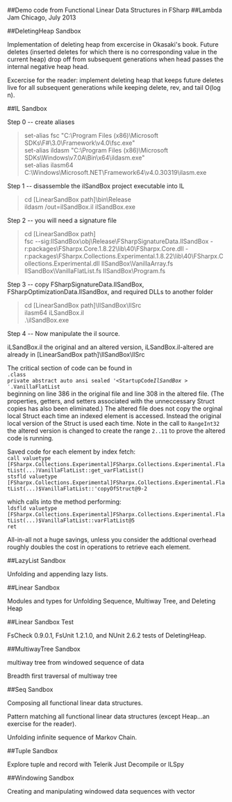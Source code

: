 ##Demo code from Functional Linear Data Structures in FSharp
##Lambda Jam Chicago, July 2013

##DeletingHeap Sandbox

Implementation of deleting heap from excercise in Okasaki's book. Future deletes (inserted deletes for which there is no corresponding value in the current heap) drop off from subsequent generations when head passes the internal negative heap head.

Excercise for the reader: implement deleting heap that keeps future deletes live for all subsequent generations while keeping delete, rev, and tail O(log n).

##IL Sandbox

Step 0 -- create aliases 

>set-alias fsc "C:\Program Files (x86)\Microsoft SDKs\F#\3.0\Framework\v4.0\fsc.exe"<br/>
>set-alias ildasm "C:\Program Files (x86)\Microsoft SDKs\Windows\v7.0A\Bin\x64\ildasm.exe"<br/>
>set-alias ilasm64 C:\Windows\Microsoft.NET\Framework64\v4.0.30319\ilasm.exe<br/>

Step 1 -- disassemble the ilSandBox project executable into IL

>cd [LinearSandBox path]\bin\Release<br/>
>ildasm /out=ilSandBox.il ilSandBox.exe

Step 2 -- you will need a signature file 

>cd [LinearSandBox path]<br/>
>fsc --sig:IlSandBox\obj\Release\FSharpSignatureData.IlSandBox -r:packages\FSharpx.Core.1.8.22\lib\40\FSharpx.Core.dll -r:packages\FSharpx.Collections.Experimental.1.8.22\lib\40\FSharpx.Collections.Experimental.dll IlSandBox\VanillaArray.fs IlSandBox\VanillaFlatList.fs IlSandBox\Program.fs 

Step 3 -- copy FSharpSignatureData.IlSandBox, FSharpOptimizationData.IlSandBox, and required DLLs to another folder

>cd [LinearSandBox path]\IlSandBox\IlSrc<br/>
>ilasm64 iLSandBox.il<br/>
>.\ilSandBox.exe 

Step 4 -- Now manipulate the il source. 

iLSandBox.il the original and an altered version, iLSandBox.il-altered are already in [LinearSandBox path]\IlSandBox\IlSrc

The critical section of code can be found in<br/> 
<code>.class private abstract auto ansi sealed '&lt;StartupCode$IlSandBox>'.$VanillaFlatList</code><br/>
beginning on line 386 in the original file and line 308 in the altered file. (The properties, getters, and setters associated with the unneccessary Struct copies has also been eliminated.) The altered file does not copy the orginal local Struct each time an indexed element is accessed. Instead the original local version of the Struct is used each time. Note in the call to <code>RangeInt32</code> the altered version is changed to create the range <code>2..11</code> to prove the altered code is running.

Saved code for each element by index fetch:<br/>
<code>call       valuetype [FSharpx.Collections.Experimental]FSharpx.Collections.Experimental.FlatList(...)VanillaFlatList::get_varFlatList()</code><br/>
<code>stsfld     valuetype [FSharpx.Collections.Experimental]FSharpx.Collections.Experimental.FlatList(...)$VanillaFlatList::'copyOfStruct@9-2</code>
	
which calls into the method performing:<br/>
<code>ldsfld     valuetype [FSharpx.Collections.Experimental]FSharpx.Collections.Experimental.FlatList(...)$VanillaFlatList::varFlatList@5</code><br/>
<code>ret</code>

All-in-all not a huge savings, unless you consider the addtional overhead roughly doubles the cost in operations to retrieve each element.

##LazyList Sandbox

Unfolding and appending lazy lists.

##Linear Sandbox

Modules and types for Unfolding Sequence, Multiway Tree, and Deleting Heap  

##Linear Sandbox Test

FsCheck 0.9.0.1, FsUnit 1.2.1.0, and NUnit 2.6.2 tests of DeletingHeap.

##MultiwayTree Sandbox

multiway tree from windowed sequence of data

Breadth first traversal of multiway tree

##Seq Sandbox

Composing all functional linear data structures.

Pattern matching all functional linear data structures (except Heap...an exercise for the reader).

Unfolding infinite sequence of Markov Chain.

##Tuple Sandbox

Explore tuple and record with Telerik Just Decompile or ILSpy

##Windowing Sandbox

Creating and manipulating windowed data sequences with vector


